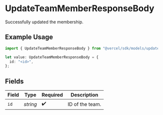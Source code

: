 # UpdateTeamMemberResponseBody

Successfully updated the membership.

## Example Usage

```typescript
import { UpdateTeamMemberResponseBody } from "@vercel/sdk/models/updateteammemberop.js";

let value: UpdateTeamMemberResponseBody = {
  id: "<id>",
};
```

## Fields

| Field              | Type               | Required           | Description        |
| ------------------ | ------------------ | ------------------ | ------------------ |
| `id`               | *string*           | :heavy_check_mark: | ID of the team.    |